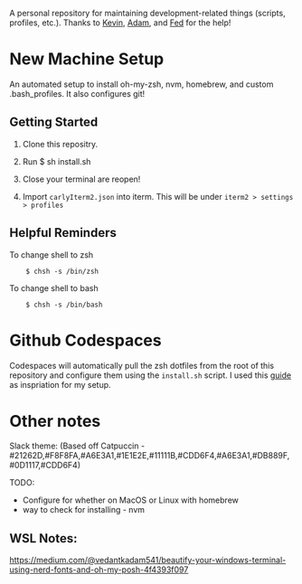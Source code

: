 A personal repository for maintaining development-related things (scripts, profiles, etc.). Thanks to [Kevin](https://github.com/kevinchabreck), [Adam](https://github.com/aenewton), and [Fed](https://github.com/fmenozzi) for the help! 

# New Machine Setup

An automated setup to install oh-my-zsh, nvm, homebrew, and custom .bash_profiles. It also configures git!

## Getting Started

1. Clone this repositry. 
2. Run 
        $ sh install.sh

3. Close your terminal are reopen!
4. Import `carlyIterm2.json` into iterm. This will be under `iterm2 > settings > profiles`

## Helpful Reminders
To change shell to zsh

        $ chsh -s /bin/zsh

To change shell to bash

        $ chsh -s /bin/bash


# Github Codespaces
Codespaces will automatically pull the zsh dotfiles from the root of this repository and configure them using the `install.sh` script. I used this [guide](https://bea.stollnitz.com/blog/codespaces-terminal/) as inspriation for my setup. 

# Other notes 
Slack theme: (Based off Catpuccin - #21262D,#F8F8FA,#A6E3A1,#1E1E2E,#11111B,#CDD6F4,#A6E3A1,#DB889F,#0D1117,#CDD6F4)

TODO: 
- Configure for whether on MacOS or Linux with homebrew
- way to check for installing
        - nvm 

## WSL Notes: 
https://medium.com/@vedantkadam541/beautify-your-windows-terminal-using-nerd-fonts-and-oh-my-posh-4f4393f097
